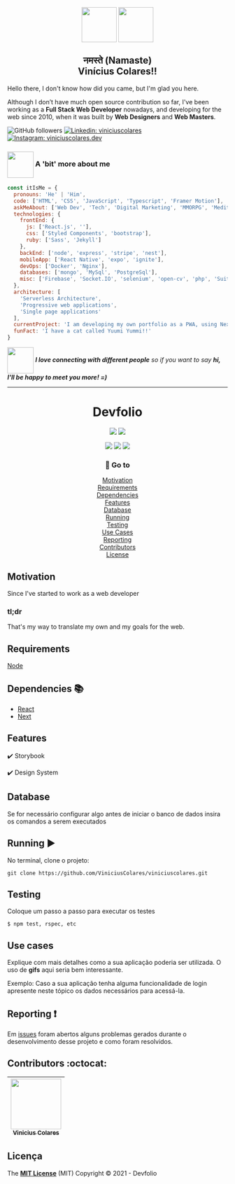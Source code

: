 <div align="center">
  <img src="https://media.giphy.com/media/cJ53VLbM1eEo4s1toi/source.gif" width="80" align="center">
  <img src="https://media.giphy.com/media/U6dm9uny3PcSG83jOn/source.gif"  width="80" align="center" >

## नमस्ते (Namaste) <br /> Vinícius Colares!!

</div>

<p>Hello there, I don't know how did you came, but I'm glad you here.</p>
<p>Although I don’t have much open source contribution so far, I've been working as a <strong>Full Stack Web Developer</strong> nowadays, and developing for the web since 2010, when it was built by <strong>Web Designers</strong> and <strong>Web Masters</strong>.</p>

![GitHub followers](https://img.shields.io/github/followers/viniciuscolares?label=Follow%20Me&logo=github&style=for-the-badge) [![Linkedin: viniciuscolares](https://img.shields.io/badge/viniciuscolares-blue?style=for-the-badge&logo=Linkedin&logoColor=white&link=https://www.linkedin.com/in/viniciuscolares/)](https://www.linkedin.com/in/viniciuscolares/) [![Instagram: viniciuscolares.dev](https://img.shields.io/badge/viniciuscolares.dev-red?style=for-the-badge&logo=Instagram&logoColor=white&link=https://www.instagram.com/viniciuscolares.dev/)](https://www.instagram.com/viniciuscolares.dev/)

### <img align="center" src="https://media.giphy.com/media/dYyRWrXb9OpfYbhNY4/source.gif" width="60"> A 'bit' more about me

```javascript
const itIsMe = {
  pronouns: 'He' | 'Him',
  code: ['HTML', 'CSS', 'JavaScript', 'Typescript', 'Framer Motion'],
  askMeAbout: ['Web Dev', 'Tech', 'Digital Marketing', 'MMORPG', 'Meditation'],
  technologies: {
    frontEnd: {
      js: ['React.js', ''],
      css: ['Styled Components', 'bootstrap'],
      ruby: ['Sass', 'Jekyll']
    },
    backEnd: ['node', 'express', 'stripe', 'nest'],
    mobileApp: ['React Native', 'expo', 'ignite'],
    devOps: ['Docker', 'Nginx'],
    databases: ['mongo', 'MySql', 'PostgreSql'],
    misc: ['Firebase', 'Socket.IO', 'selenium', 'open-cv', 'php', 'SuiteApp']
  },
  architecture: [
    'Serverless Architecture',
    'Progressive web applications',
    'Single page applications'
  ],
  currentProject: 'I am developing my own portfolio as a PWA, using Next.js',
  funFact: 'I have a cat called Yuumi Yummi!!'
}
```

<img src="https://media.giphy.com/media/LnQjpWaON8nhr21vNW/giphy.gif" width="60" align="center"> <em><b>I love connecting with different people</b> so if you want to say <b>hi, I'll be happy to meet you more! =)</b></em>

<hr />

<h1 align='center' border="none">Devfolio</h1>

<p align="center">
  <img src="https://img.shields.io/static/v1?label=status&message=development&color=yellow&style=for-the-badge"/>
  <img src="https://img.shields.io/github/package-json/v/viniciuscolares/viniciuscolares/develop?label=develop&color=yellow&logo=git&logoColor=white&style=for-the-badge"/>
</p>

<p align="center">
  <img src="https://img.shields.io/static/v1?label=next.js&message=framework&color=blue&style=for-the-badge&logo=next.js"/>
  <img src="https://img.shields.io/static/v1?label=Vercel&message=deploy/host&color=blue&style=for-the-badge&logo=vercel"/>
  <img src="http://img.shields.io/static/v1?label=License&message=MIT&color=green&style=for-the-badge"/>
</p>

<div align="center">

### :triangular_flag_on_post: Go to

[Motivation](#motivation) <br />
[Requirements](#requirements) <br />
[Dependencies](#dependencies-books) <br />
[Features](#features) <br />
[Database](#database) <br />
[Running](#running-arrow_forward) <br />
[Testing](#testing) <br />
[Use Cases](#use-cases) <br />
[Reporting](#reporting-exclamation) <br />
[Contributors](#contributors-octocat) <br />
[License](#license)

</div>

## Motivation

<p align="justify">
  Since I've started to work as a web developer
</p>

### tl;dr

<p align="justify">
  That's my way to translate my own and my goals for the web.
</p>

## Requirements

[Node](https://nodejs.org/en/download/)

## Dependencies :books:

- [React](https://pt-br.reactjs.org/docs/create-a-new-react-app.html)
- [Next](https://nextjs.org/)

## Features

:heavy_check_mark: Storybook

:heavy_check_mark: Design System

## Database

Se for necessário configurar algo antes de iniciar o banco de dados insira os comandos a serem executados

## Running :arrow_forward:

No terminal, clone o projeto:

```
git clone https://github.com/ViniciusColares/viniciuscolares.git
```

## Testing

Coloque um passo a passo para executar os testes

```
$ npm test, rspec, etc
```

## Use cases

Explique com mais detalhes como a sua aplicação poderia ser utilizada. O uso de **gifs** aqui seria bem interessante.

Exemplo: Caso a sua aplicação tenha alguma funcionalidade de login apresente neste tópico os dados necessários para acessá-la.

## Reporting :exclamation:

Em [issues]() foram abertos alguns problemas gerados durante o desenvolvimento desse projeto e como foram resolvidos.

## Contributors :octocat:

| [<img src="https://avatars.githubusercontent.com/u/7424286?s=400&u=3f9f02aa0c5b9821da775d893b2f8de2f0e758ff&v=4" width=115><br><sub>Vinicius Colares</sub>](https://github.com/viniciuscolares) |
| :---:

## Licença

The **[MIT License]()** (MIT)
Copyright :copyright: 2021 - Devfolio

